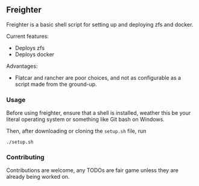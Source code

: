 ## Freighter

Freighter is a basic shell script for setting up and deploying zfs and docker.

Current features:

- Deploys zfs
- Deploys docker

Advantages:

- Flatcar and rancher are poor choices, and not as configurable as a script made from the ground-up.

### Usage

Before using freighter, ensure that a shell is installed, weather this be your literal operating system or something like Git bash on Windows.

Then, after downloading or cloning the `setup.sh` file, run

```
./setup.sh
```



### Contributing

Contributions are welcome, any TODOs are fair game unless they are already being worked on.